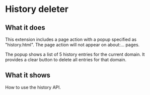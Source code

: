 # History deleter

## What it does

This extension includes a page action with a popup specified as "history.html". The page action will not appear on about:... pages.

The popup shows a list of 5 history entries for the current domain. It provides a clear button to delete all entries for that domain.

## What it shows

How to use the history API.
